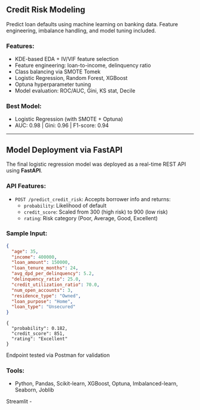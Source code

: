 ## Credit Risk Modeling
Predict loan defaults using machine learning on banking data. Feature engineering, imbalance handling, and model tuning included.

### Features:
- KDE-based EDA + IV/VIF feature selection
- Feature engineering: loan-to-income, delinquency ratio
- Class balancing via SMOTE Tomek
- Logistic Regression, Random Forest, XGBoost
- Optuna hyperparameter tuning
- Model evaluation: ROC/AUC, Gini, KS stat, Decile

### Best Model:
- Logistic Regression (with SMOTE + Optuna)
- AUC: 0.98 | Gini: 0.96 | F1-score: 0.94

---

##  Model Deployment via FastAPI

The final logistic regression model was deployed as a real-time REST API using **FastAPI**.

###  API Features:
- `POST /predict_credit_risk`: Accepts borrower info and returns:
  - `probability`: Likelihood of default
  - `credit_score`: Scaled from 300 (high risk) to 900 (low risk)
  - `rating`: Risk category (Poor, Average, Good, Excellent)

### Sample Input:
```json
{
  "age": 35,
  "income": 400000,
  "loan_amount": 150000,
  "loan_tenure_months": 24,
  "avg_dpd_per_delinquency": 5.2,
  "delinquency_ratio": 25.0,
  "credit_utilization_ratio": 70.0,
  "num_open_accounts": 3,
  "residence_type": "Owned",
  "loan_purpose": "Home",
  "loan_type": "Unsecured"
}
```
```
{
  "probability": 0.182,
  "credit_score": 851,
  "rating": "Excellent"
}
```
Endpoint tested via Postman for validation

### Tools:
- Python, Pandas, Scikit-learn, XGBoost, Optuna, Imbalanced-learn, Seaborn, Joblib

Streamlit - 
